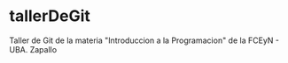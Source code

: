 # tallerDeGit

Taller de Git de la materia "Introduccion a la Programacion" de la FCEyN - UBA.
Zapallo
